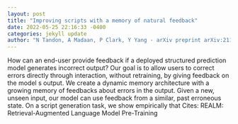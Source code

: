 ```yaml
--- 
layout: post 
title: "Improving scripts with a memory of natural feedback" 
date: 2022-05-25 22:16:33 -0400 
categories: jekyll update 
author: "N Tandon, A Madaan, P Clark, Y Yang - arXiv preprint arXiv:2112.09737, 2021" 
--- 
```

How can an end-user provide feedback if a deployed structured prediction model generates incorrect output? Our goal is to allow users to correct errors directly through interaction, without retraining, by giving feedback on the model s output. We create a dynamic memory architecture with a growing memory of feedbacks about errors in the output. Given a new, unseen input, our model can use feedback from a similar, past erroneous state. On a script generation task, we show empirically that Cites: REALM: Retrieval-Augmented Language Model Pre-Training